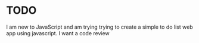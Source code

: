 # TODO
I am new to JavaScript and am trying trying to create a simple to do list web app using javascript. I want a code review 
